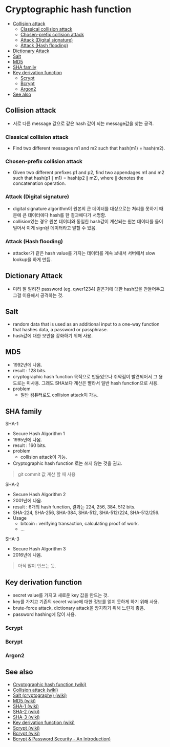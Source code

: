 # Cryptographic hash function

- [Collision attack](#collision-attack)
  - [Classical collision attack](#classical-collision-attack)
  - [Chosen-prefix collision attack](#chosen-prefix-collision-attack)
  - [Attack (Digital signature)](#attack-digital-signature)
  - [Attack (Hash flooding)](#attack-hash-flooding)
- [Dictionary Attack](#dictionary-attack)
- [Salt](#salt)
- [MD5](#md5)
- [SHA family](#sha-family)
- [Key derivation function](#key-derivation-function)
  - [Scrypt](#scrypt)
  - [Bcrypt](#bcrypt)
  - [Argon2](#argon2)
- [See also](#see-also)

## Collision attack

- 서로 다른 message 값으로 같은 hash 값이 되는 message값을 찾는 공격.

### Classical collision attack

- Find two different messages m1 and m2 such that hash(m1) = hash(m2).

### Chosen-prefix collision attack

- Given two different prefixes p1 and p2, find two appendages m1 and m2 such that hash(p1 ∥ m1) = hash(p2 ∥ m2), where ∥ denotes the concatenation operation.

### Attack (Digital signature)

- digital signature algorithm이 원본의 큰 데이터를 대상으로는 처리를 못하기 때문에 큰 데이터에다 hash를 한 결과에다가 서명함.
- collision있는 경우 원본 데이터와 동일한 hash값이 계산되는 원본 데이터를 들이밀어서 이게 sign된 데이터라고 말할 수 있음. 

### Attack (Hash flooding)

- attacker가 같은 hash value를 가지는 데이터를 계속 보내서 서버에서 slow lookup을 하게 만듬. 

## Dictionary Attack

- 미리 잘 알려진 password (eg. qwer1234) 같은거에 대한 hash값을 만들어두고 그걸 이용해서 공격하는 것.

## Salt

- random data that is used as an additional input to a one-way function that hashes data, a password or passphrase.
- hash값에 대한 보안을 강화하기 위해 사용.

## MD5

- 1992년에 나옴.
- result : 128 bits.
- cryptographic hash function 목적으로 만들었으나 취약점이 발견되어서 그 용도로는 미사용. 그래도 SHA보다 계산은 빨라서 일반 hash function으로 사용.
- problem
  - 일반 컴퓨터로도 collision attack이 가능.

## SHA family

SHA-1

- Secure Hash Algorithm 1
- 1995년에 나옴.
- result : 160 bits.
- problem
  - collision attack이 가능.
- Cryptographic hash function 로는 쓰지 않는 것을 권고.
> git commit 값 계산 할 때 사용

SHA-2

- Secure Hash Algorithm 2
- 2001년에 나옴.
- result : 6개의 hash function, 결과는 224, 256, 384, 512 bits.
- SHA-224, SHA-256, SHA-384, SHA-512, SHA-512/224, SHA-512/256.
- Usage
  - bitcoin : verifying transaction, calculating proof of work.
  - ...

SHA-3

- Secure Hash Algorithm 3
- 2016년에 나옴.
> 아직 많이 안쓰는 듯.

## Key derivation function

- secret value를 가지고 새로운 key 값을 만드는 것.
- key를 가지고 기존의 secret value에 대한 정보를 얻지 못하게 하기 위해 사용.
- brute-force attack, dictionary attack을 방지하기 위해 느린게 좋음.
- password hashing에 많이 사용.

### Scrypt

### Bcrypt

### Argon2

## See also

- [Cryptographic hash function (wiki)](https://en.wikipedia.org/wiki/Cryptographic_hash_function)
- [Collision attack (wiki)](https://en.wikipedia.org/wiki/Collision_attack)
- [Salt (cryptography) (wiki)](https://en.wikipedia.org/wiki/Salt_(cryptography))
- [MD5 (wiki)](https://en.wikipedia.org/wiki/MD5)
- [SHA-1 (wiki)](https://en.wikipedia.org/wiki/SHA-1)
- [SHA-2 (wiki)](https://en.wikipedia.org/wiki/SHA-2)
- [SHA-3 (wiki)](https://en.wikipedia.org/wiki/SHA-3)
- [Key derivation function (wiki)](https://en.wikipedia.org/wiki/Key_derivation_function)
- [Scrypt (wiki)](https://en.wikipedia.org/wiki/Scrypt)
- [Bcrypt (wiki)](https://en.wikipedia.org/wiki/Bcrypt)
- [Bcrypt & Password Security - An Introduction)](https://www.youtube.com/watch?v=O6cmuiTBZVs)